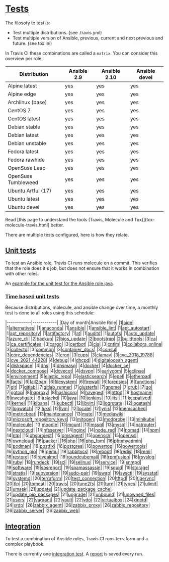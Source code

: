 # [Tests](#tests)

The filosofy to test is:
- Test multiple distributions. (see .travis.yml)
- Test multiple version of Ansible, previous, current and next previous and future. (see tox.ini)

In Travis CI these combinations are called a `matrix`. You can consider this overview per role:

| Distribution        | Ansible 2.9 | Ansible 2.10 | Ansible devel |
|---------------------|-------------|--------------|---------------|
| Alpine latest       | yes         | yes          | yes           |
| Alpine edge         | yes         | yes          | yes           |
| Archlinux (base)    | yes         | yes          | yes           |
| CentOS 7            | yes         | yes          | yes           |
| CentOS latest       | yes         | yes          | yes           |
| Debian stable       | yes         | yes          | yes           |
| Debian latest       | yes         | yes          | yes           |
| Debian unstable     | yes         | yes          | yes           |
| Fedora latest       | yes         | yes          | yes           |
| Fedora rawhide      | yes         | yes          | yes           |
| OpenSuse Leap       | yes         | yes          | yes           |
| OpenSuse Tumbleweed | yes         | yes          | yes           |
| Ubuntu Artful (17)  | yes         | yes          | yes           |
| Ubuntu latest       | yes         | yes          | yes           |
| Ubuntu devel        | yes         | yes          | yes           |

Read [this page to understand the tools (Travis, Molecule and Tox)](tox-molecule-travis.html] better.

There are multiple tests configured, here is how they relate.

## [Unit tests](#unit-tests)

To test an Ansible role, Travis CI runs molecule on a commit. This verifies that the role does it's job, but does not ensure that it works in combination with other roles.

An [example for the unit test for the Ansible role java](https://travis-ci.com/robertdebock/ansible-role-java).

### [Time based unit tests](#time-based-unit-tests)

Because distributions, molecule, and ansible change over time, a monthly test is done to all roles using this schedule:

|------------|------------|
|Day of month|Ansible Role|
|1|[aide](https://travis-ci.com/robertdebock/ansible-role-aide/settings)|
|1|[alternatives](https://travis-ci.com/robertdebock/ansible-role-alternatives/settings)|
|1|[anaconda](https://travis-ci.com/robertdebock/ansible-role-anaconda/settings)|
|1|[ansible](https://travis-ci.com/robertdebock/ansible-role-ansible/settings)|
|1|[ansible_lint](https://travis-ci.com/robertdebock/ansible-role-ansible_lint/settings)|
|1|[apt_autostart](https://travis-ci.com/robertdebock/ansible-role-apt_autostart/settings)|
|1|[apt_repository](https://travis-ci.com/robertdebock/ansible-role-apt_repository/settings)|
|1|[artifactory](https://travis-ci.com/robertdebock/ansible-role-artifactory/settings)|
|1|[at](https://travis-ci.com/robertdebock/ansible-role-at/settings)|
|1|[auditd](https://travis-ci.com/robertdebock/ansible-role-auditd/settings)|
|1|[autofs](https://travis-ci.com/robertdebock/ansible-role-autofs/settings)|
|1|[auto_update](https://travis-ci.com/robertdebock/ansible-role-auto_update/settings)|
|1|[azure_cli](https://travis-ci.com/robertdebock/ansible-role-azure_cli/settings)|
|2|[backup](https://travis-ci.com/robertdebock/ansible-role-backup/settings)|
|2|[bios_update](https://travis-ci.com/robertdebock/ansible-role-bios_update/settings)|
|2|[bootstrap](https://travis-ci.com/robertdebock/ansible-role-bootstrap/settings)|
|2|[buildtools](https://travis-ci.com/robertdebock/ansible-role-buildtools/settings)|
|3|[ca](https://travis-ci.com/robertdebock/ansible-role-ca/settings)|
|3|[ca_certificates](https://travis-ci.com/robertdebock/ansible-role-ca_certificates/settings)|
|3|[cargo](https://travis-ci.com/robertdebock/ansible-role-cargo/settings)|
|3|[certbot](https://travis-ci.com/robertdebock/ansible-role-certbot/settings)|
|3|[cis](https://travis-ci.com/robertdebock/ansible-role-cis/settings)|
|3|[cntlm](https://travis-ci.com/robertdebock/ansible-role-cntlm/settings)|
|3|[collabora_online](https://travis-ci.com/robertdebock/ansible-role-collabora_online/settings)|
|3|[collectd](https://travis-ci.com/robertdebock/ansible-role-collectd/settings)|
|3|[common](https://travis-ci.com/robertdebock/ansible-role-common/settings)|
|3|[container_docs](https://travis-ci.com/robertdebock/ansible-role-container_docs/settings)|
|3|[consul](https://travis-ci.com/robertdebock/ansible-role-consul/settings)|
|3|[core_dependencies](https://travis-ci.com/robertdebock/ansible-role-core_dependencies/settings)|
|3|[cron](https://travis-ci.com/robertdebock/ansible-role-cron/settings)|
|3|[cups](https://travis-ci.com/robertdebock/ansible-role-cups/settings)|
|3|[clamav](https://travis-ci.com/robertdebock/ansible-role-clamav/settings)|
|3|[cve_2018_19788](https://travis-ci.com/robertdebock/ansible-role-cve_2018_19788/settings)|
|3|[cve_2021_44228](https://travis-ci.com/robertdebock/ansible-role-cve_2021_44228/settings)|
|4|[debug](https://travis-ci.com/robertdebock/ansible-role-debug/settings)|
|4|[dhcpd](https://travis-ci.com/robertdebock/ansible-role-dhcpd/settings)|
|4|[digitalocean_agent](https://travis-ci.com/robertdebock/ansible-role-digitalocean-agent/settings)|
|4|[diskspace](https://travis-ci.com/robertdebock/ansible-role-diskspace/settings)|
|4|[dns](https://travis-ci.com/robertdebock/ansible-role-dns/settings)|
|4|[dnsmasq](https://travis-ci.com/robertdebock/ansible-role-dnsmasq/settings)|
|4|[docker](https://travis-ci.com/robertdebock/ansible-role-docker/settings)|
|4|[docker_ce](https://travis-ci.com/robertdebock/ansible-role-docker_ce/settings)|
|4|[docker_compose](https://travis-ci.com/robertdebock/ansible-role-docker_compose/settings)|
|4|[dovecot](https://travis-ci.com/robertdebock/ansible-role-dovecot/settings)|
|4|[dsvpn](https://travis-ci.com/robertdebock/ansible-role-dsvpn/settings)|
|5|[earlyoom](https://travis-ci.com/robertdebock/ansible-role-earlyoom/settings)|
|5|[eclipse](https://travis-ci.com/robertdebock/ansible-role-eclipse/settings)|
|5|[environment](https://travis-ci.com/robertdebock/ansible-role-environment/settings)|
|5|[elastic_repo](https://travis-ci.com/robertdebock/ansible-role-elastic_repo/settings)|
|5|[elasticsearch](https://travis-ci.com/robertdebock/ansible-role-elasticsearch/settings)|
|5|[epel](https://travis-ci.com/robertdebock/ansible-role-epel/settings)|
|5|[etherpad](https://travis-ci.com/robertdebock/ansible-role-etherpad/settings)|
|6|[facts](https://travis-ci.com/robertdebock/ansible-role-facts/settings)|
|6|[fail2ban](https://travis-ci.com/robertdebock/ansible-role-fail2ban/settings)|
|6|[filesystem](https://travis-ci.com/robertdebock/ansible-role-filesystem/settings)|
|6|[firewall](https://travis-ci.com/robertdebock/ansible-role-firewall/settings)|
|6|[forensics](https://travis-ci.com/robertdebock/ansible-role-forensics/settings)|
|6|[functions](https://travis-ci.com/robertdebock/ansible-role-functions/settings)|
|7|[git](https://travis-ci.com/robertdebock/ansible-role-git/settings)|
|7|[gitlab](https://travis-ci.com/robertdebock/ansible-role-gitlab/settings)|
|7|[gitlab_runner](https://travis-ci.com/robertdebock/ansible-role-gitlab_runner/settings)|
|7|[glusterfs](https://travis-ci.com/robertdebock/ansible-role-glusterfs/settings)|
|7|[gnome](https://travis-ci.com/robertdebock/ansible-role-gnome/settings)|
|7|[grub](https://travis-ci.com/robertdebock/ansible-role-grub/settings)|
|7|[go](https://travis-ci.com/robertdebock/ansible-role-go/settings)|
|7|[gotop](https://travis-ci.com/robertdebock/ansible-role-gotop/settings)|
|8|[haproxy](https://travis-ci.com/robertdebock/ansible-role-haproxy/settings)|
|8|[hashicorp](https://travis-ci.com/robertdebock/ansible-role-hashicorp/settings)|
|8|[haveged](https://travis-ci.com/robertdebock/ansible-role-haveged/settings)|
|8|[httpd](https://travis-ci.com/robertdebock/ansible-role-httpd/settings)|
|8|[hostname](https://travis-ci.com/robertdebock/ansible-role-hostname/settings)|
|9|[investigate](https://travis-ci.com/robertdebock/ansible-role-investigate/settings)|
|9|[irslackd](https://travis-ci.com/robertdebock/ansible-role-irslackd/settings)|
|10|[java](https://travis-ci.com/robertdebock/ansible-role-java/settings)|
|10|[jenkins](https://travis-ci.com/robertdebock/ansible-role-jenkins/settings)|
|10|[jitsi](https://travis-ci.com/robertdebock/ansible-role-jitsi/settings)|
|11|[keepalived](https://travis-ci.com/robertdebock/ansible-role-keepalived/settings)|
|11|[kernel](https://travis-ci.com/robertdebock/ansible-role-kernel/settings)|
|11|[kibana](https://travis-ci.com/robertdebock/ansible-role-kibana/settings)|
|11|[kubectl](https://travis-ci.com/robertdebock/ansible-role-kubectl/settings)|
|12|[libvirt](https://travis-ci.com/robertdebock/ansible-role-libvirt/settings)|
|12|[logrotate](https://travis-ci.com/robertdebock/ansible-role-logrotate/settings)|
|12|[logstash](https://travis-ci.com/robertdebock/ansible-role-logstash/settings)|
|12|[logwatch](https://travis-ci.com/robertdebock/ansible-role-logwatch/settings)|
|12|[luks](https://travis-ci.com/robertdebock/ansible-role-luks/settings)|
|12|[lvm](https://travis-ci.com/robertdebock/ansible-role-lvm/settings)|
|12|[locale](https://travis-ci.com/robertdebock/ansible-role-locale/settings)|
|12|[lynis](https://travis-ci.com/robertdebock/ansible-role-lynis/settings)|
|13|[memcached](https://travis-ci.com/robertdebock/ansible-role-memcached/settings)|
|13|[metricbeat](https://travis-ci.com/robertdebock/ansible-role-metricbeat/settings)|
|13|[maintenance](https://travis-ci.com/robertdebock/ansible-role-maintenance/settings)|
|13|[mate](https://travis-ci.com/robertdebock/ansible-role-mate/settings)|
|13|[mediawiki](https://travis-ci.com/robertdebock/ansible-role-mediawiki/settings)|
|13|[microsoft_repository_keys](https://travis-ci.com/robertdebock/ansible-role-microsoft_repository_keys/settings)|
|13|[mitogen](https://travis-ci.com/robertdebock/ansible-role-mitogen/settings)|
|13|[modprobe](https://travis-ci.com/robertdebock/ansible-role-modprobe/settings)|
|13|[minikube](https://travis-ci.com/robertdebock/ansible-role-minikube/settings)|
|13|[molecule](https://travis-ci.com/robertdebock/ansible-role-molecule/settings)|
|13|[moodle](https://travis-ci.com/robertdebock/ansible-role-moodle/settings)|
|13|[mount](https://travis-ci.com/robertdebock/ansible-role-mount/settings)|
|13|[mssql](https://travis-ci.com/robertdebock/ansible-role-mssql/settings)|
|13|[mysql](https://travis-ci.com/robertdebock/ansible-role-mysql/settings)|
|14|[natrouter](https://travis-ci.com/robertdebock/ansible-role-natrouter/settings)|
|14|[nextcloud](https://travis-ci.com/robertdebock/ansible-role-nextcloud/settings)|
|14|[nfsserver](https://travis-ci.com/robertdebock/ansible-role-nfsserver/settings)|
|14|[nginx](https://travis-ci.com/robertdebock/ansible-role-nginx/settings)|
|14|[node_red](https://travis-ci.com/robertdebock/ansible-role-node_red/settings)|
|14|[nomad](https://travis-ci.com/robertdebock/ansible-role-nomad/settings)|
|14|[npm](https://travis-ci.com/robertdebock/ansible-role-npm/settings)|
|14|[ntp](https://travis-ci.com/robertdebock/ansible-role-ntp/settings)|
|15|[obsproject](https://travis-ci.com/robertdebock/ansible-role-obsproject/settings)|
|15|[omsagent](https://travis-ci.com/robertdebock/ansible-role-omsagent/settings)|
|15|[openssh](https://travis-ci.com/robertdebock/ansible-role-openssh/settings)|
|15|[openssl](https://travis-ci.com/robertdebock/ansible-role-openssl/settings)|
|15|[owncloud](https://travis-ci.com/robertdebock/ansible-role-owncloud/settings)|
|16|[packer](https://travis-ci.com/robertdebock/ansible-role-packer/settings)|
|16|[php](https://travis-ci.com/robertdebock/ansible-role-php/settings)|
|16|[php_fpm](https://travis-ci.com/robertdebock/ansible-role-php_fpm/settings)|
|16|[phpmyadmin](https://travis-ci.com/robertdebock/ansible-role-phpmyadmin/settings)|
|16|[podman](https://travis-ci.com/robertdebock/ansible-role-podman/settings)|
|16|[postfix](https://travis-ci.com/robertdebock/ansible-role-postfix/settings)|
|16|[postgres](https://travis-ci.com/robertdebock/ansible-role-postgres/settings)|
|16|[powertop](https://travis-ci.com/robertdebock/ansible-role-powertop/settings)|
|16|[powertools](https://travis-ci.com/robertdebock/ansible-role-powertools/settings)|
|16|[python_pip](https://travis-ci.com/robertdebock/ansible-role-python_pip/settings)|
|18|[qemu](https://travis-ci.com/robertdebock/ansible-role-qemu/settings)|
|18|[rabbitvcs](https://travis-ci.com/robertdebock/ansible-role-rabbitvcs/settings)|
|18|[reboot](https://travis-ci.com/robertdebock/ansible-role-reboot/settings)|
|18|[redis](https://travis-ci.com/robertdebock/ansible-role-redis/settings)|
|18|[remi](https://travis-ci.com/robertdebock/ansible-role-remi/settings)|
|18|[restore](https://travis-ci.com/robertdebock/ansible-role-restore/settings)|
|18|[revealmd](https://travis-ci.com/robertdebock/ansible-role-revealmd/settings)|
|18|[roundcubemail](https://travis-ci.com/robertdebock/ansible-role-roundcubemail/settings)|
|18|[rpmfusion](https://travis-ci.com/robertdebock/ansible-role-rpmfusion/settings)|
|18|[rsyslog](https://travis-ci.com/robertdebock/ansible-role-rsyslog/settings)|
|18|[ruby](https://travis-ci.com/robertdebock/ansible-role-ruby/settings)|
|18|[rundeck](https://travis-ci.com/robertdebock/ansible-role-rundeck/settings)|
|19|[scl](https://travis-ci.com/robertdebock/ansible-role-scl/settings)|
|19|[selinux](https://travis-ci.com/robertdebock/ansible-role-selinux/settings)|
|19|[service](https://travis-ci.com/robertdebock/ansible-role-service/settings)|
|19|[snmpd](https://travis-ci.com/robertdebock/ansible-role-snmpd/settings)|
|19|[software](https://travis-ci.com/robertdebock/ansible-role-software/settings)|
|19|[sosreport](https://travis-ci.com/robertdebock/ansible-role-sosreport/settings)|
|19|[spamassassin](https://travis-ci.com/robertdebock/ansible-role-spamassassin/settings)|
|19|[squid](https://travis-ci.com/robertdebock/ansible-role-squid/settings)|
|19|[storage](https://travis-ci.com/robertdebock/ansible-role-storage/settings)|
|19|[stratis](https://travis-ci.com/robertdebock/ansible-role-stratis/settings)|
|19|[subversion](https://travis-ci.com/robertdebock/ansible-role-subversion/settings)|
|19|[sudo-pair](https://travis-ci.com/robertdebock/ansible-role-sudo-pair/settings)|
|19|[swap](https://travis-ci.com/robertdebock/ansible-role-swap/settings)|
|19|[sysctl](https://travis-ci.com/robertdebock/ansible-role-sysctl/settings)|
|19|[sysstat](https://travis-ci.com/robertdebock/ansible-role-sysstat/settings)|
|19|[systemd](https://travis-ci.com/robertdebock/ansible-role-systemd/settings)|
|20|[terraform](https://travis-ci.com/robertdebock/ansible-role-terraform/settings)|
|20|[test_connection](https://travis-ci.com/robertdebock/ansible-role-test_connection/settings)|
|20|[tftpd](https://travis-ci.com/robertdebock/ansible-role-tftpd/settings)|
|20|[tigervnc](https://travis-ci.com/robertdebock/ansible-role-tigervnc/settings)|
|20|[tlp](https://travis-ci.com/robertdebock/ansible-role-tlp/settings)|
|20|[tomcat](https://travis-ci.com/robertdebock/ansible-role-tomcat/settings)|
|20|[travis](https://travis-ci.com/robertdebock/ansible-role-travis/settings)|
|20|[tune2fs](https://travis-ci.com/robertdebock/ansible-role-tune2fs/settings)|
|20|[turn](https://travis-ci.com/robertdebock/ansible-role-turn/settings)|
|21|[types](https://travis-ci.com/robertdebock/ansible-role-types/settings)|
|21|[ulimit](https://travis-ci.com/robertdebock/ansible-role-ulimit/settings)|
|21|[umask](https://travis-ci.com/robertdebock/ansible-role-umask/settings)|
|21|[update](https://travis-ci.com/robertdebock/ansible-role-update/settings)|
|21|[update_package_cache](https://travis-ci.com/robertdebock/ansible-role-update_package_cache/settings)|
|21|[update_pip_packages](https://travis-ci.com/robertdebock/ansible-role-update_pip_packages/settings)|
|21|[upgrade](https://travis-ci.com/robertdebock/ansible-role-upgrade/settings)|
|21|[unbound](https://travis-ci.com/robertdebock/ansible-role-unbound/settings)|
|21|[unowned_files](https://travis-ci.com/robertdebock/ansible-role-unowned_files/settings)|
|21|[users](https://travis-ci.com/robertdebock/ansible-role-users/settings)|
|22|[vagrant](https://travis-ci.com/robertdebock/ansible-role-vagrant/settings)|
|22|[vault](https://travis-ci.com/robertdebock/ansible-role-vault/settings)|
|22|[vdo](https://travis-ci.com/robertdebock/ansible-role-vdo/settings)|
|22|[virtualbox](https://travis-ci.com/robertdebock/ansible-role-virtualbox/settings)|
|24|[xinetd](https://travis-ci.com/robertdebock/ansible-role-xinetd/settings)|
|24|[xrdp](https://travis-ci.com/robertdebock/ansible-role-xrdp/settings)|
|26|[zabbix_agent](https://travis-ci.com/robertdebock/ansible-role-zabbix_agent/settings)|
|26|[zabbix_proxy](https://travis-ci.com/robertdebock/ansible-role-zabbix_proxy/settings)|
|26|[zabbix_repository](https://travis-ci.com/robertdebock/ansible-role-zabbix_repository/settings)|
|26|[zabbix_server](https://travis-ci.com/robertdebock/ansible-role-zabbix_server/settings)|
|26|[zabbix_web](https://travis-ci.com/robertdebock/ansible-role-zabbix_web/settings)|

## [Integration](#integration)

To test a combination of Ansible roles, Travis CI runs terraform and a complex playbook.

There is currently one [integration test](https://travis-ci.com/robertdebock/ansible-integration). A [report](https://robertdebock.nl/ansible-integration/) is saved every run.
